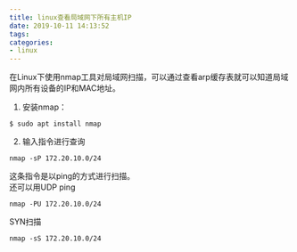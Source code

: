 ```yaml
---
title: linux查看局域网下所有主机IP
date: 2019-10-11 14:13:52
tags:
categories:
- linux
---
```

在Linux下使用nmap工具对局域网扫描，可以通过查看arp缓存表就可以知道局域网内所有设备的IP和MAC地址。
<!--more-->
1. 安装nmap：  
```
$ sudo apt install nmap
```
2. 输入指令进行查询
```
nmap -sP 172.20.10.0/24
```
这条指令是以ping的方式进行扫描。  
还可以用UDP ping  
```
nmap -PU 172.20.10.0/24
```
SYN扫描
```
nmap -sS 172.20.10.0/24
```